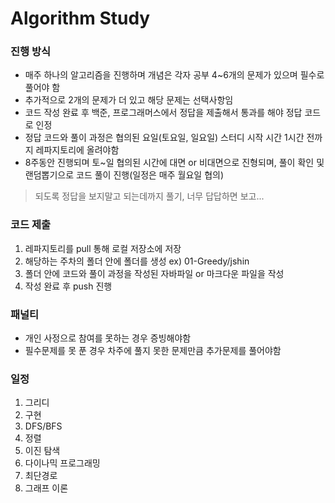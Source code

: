 #  Algorithm Study

### 진행 방식
- 매주 하나의 알고리즘을 진행하며 개념은 각자 공부 4~6개의 문제가 있으며 필수로 풀어야 함
- 추가적으로 2개의 문제가 더 있고 해당 문제는 선택사항임 
- 코드 작성 완료 후 백준, 프로그래머스에서 정답을 제출해서 통과를 해야 정답 코드로 인정
- 정답 코드와 풀이 과정은 협의된 요일(토요일, 일요일) 스터디 시작 시간 1시간 전까지 레파지토리에 올려야함
- 8주동안 진행되며 토~일 협의된 시간에 대면 or 비대면으로 진형되며, 풀이 확인 및 랜덤뽑기으로 코드 풀이 진행(일정은 매주 월요일 협의)

>되도록 정답을 보지말고 되는데까지 풀기, 너무 답답하면 보고...

### 코드 제출
1. 레파지토리를 pull 통해 로컬 저장소에 저장 
2. 해당하는 주차의 폴더 안에  폴더를 생성  ex) 01-Greedy/jshin
3. 폴더 안에 코드와 풀이 과정을 작성된 자바파일 or 마크다운 파일을 작성
4. 작성 완료 후 push 진행

### 패널티
- 개인 사정으로 참여를 못하는 경우 증빙해야함
- 필수문제를 못 푼 경우 차주에 풀지 못한 문제만큼 추가문제를 풀어야함


### 일정
1. 그리디 
2. 구현
3. DFS/BFS
4. 정렬
5. 이진 탐색
6. 다이나믹 프로그래밍
7. 최단경로
8. 그래프 이론
